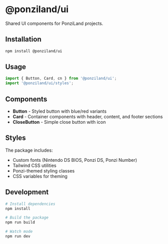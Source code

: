 # @ponziland/ui

Shared UI components for PonziLand projects.

## Installation

```bash
npm install @ponziland/ui
```

## Usage

```typescript
import { Button, Card, cn } from '@ponziland/ui';
import '@ponziland/ui/styles';
```

## Components

- **Button** - Styled button with blue/red variants
- **Card** - Container components with header, content, and footer sections
- **CloseButton** - Simple close button with icon

## Styles

The package includes:
- Custom fonts (Nintendo DS BIOS, Ponzi DS, Ponzi Number)
- Tailwind CSS utilities
- Ponzi-themed styling classes
- CSS variables for theming

## Development

```bash
# Install dependencies
npm install

# Build the package
npm run build

# Watch mode
npm run dev
```